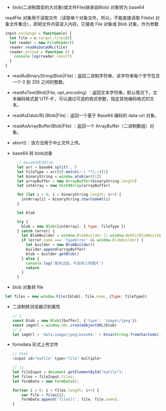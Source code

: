 -  blob(二进制类型的大对象)或文件File(继承自Blob) 对象转为 base64

  readFile  对象用于读取文件（读取单个对象文件，所以，不能直接读取 Filelist 对象文件集合），即把文件内容读入内存。它接收 File 对象或 Blob 对象，作为参数

  ```javascript
  input.onchange = function(e) {
    let file = e.target.files[0]
    let reader = new FileReader()
    reader.readAsDataURL(file)
    reader.onload = function () {
      console.log(reader.result)
    }
  }
  ```

  - readAsBinaryString(Blob|File)：返回二进制字符串，该字符串每个字节包含一个 0 到 255 之间的整数。
  - readAsText(Blob|File, opt_encoding) ：返回文本字符串。默认情况下，文本编码格式是'UTF-8'，可以通过可选的格式参数，指定其他编码格式的文本。
  - readAsDataURL(Blob|File)：返回一个基于 Base64 编码的 data-uri 对象。
  - readAsArrayBuffer(Blob|File) ：返回一个 ArrayBuffer（二进制数组）对象。
  - abort()：该方法用于中止文件上传。

- base64 转 blob对象

  ```javascript
    // base64转为blob
    let arr = base64.split(',')
    let fileType = arr[0].match(/:(.*?);/)[1]
    let binaryString = window.atob(arr[1])
    let arrayBuffer = new ArrayBuffer(binaryString.length)
    let intArray = new Uint8Array(arrayBuffer)
  
    for (let i = 0; i < binaryString.length; i++) {
      intArray[i] = binaryString.charCodeAt(i)
    }
  
    let blob
  
    try {
      blob = new Blob([intArray], { type: fileType })
    } catch (error) {
      let BlobBuilder = window.BlobBuilder || window.WebKitBlobBuilder || window.MozBlobBuilder || window.MSBlobBuilder
      if (error.name === 'TypeError' && window.BlobBuilder) {
        let builder = new BlobBuilder()
        builder.append(arrayBuffer)
        blob = builder.getBlob()
      } else {
        console.log('版本过低，不支持上传图片')
        return
      }
    }
  ```

-  blob 对象转 file

  ```javascript
  let files = new window.File([blob], file.name, {type: fileType})
  ```

- 二进制转浏览器识别属性

  ```javascript
  // 1
  const blob = new Blob([buffer], {'type': 'image\/jpeg'})
  const imgUrl = window.URL.createObjectURL(blob)
  // 2
  let imgUrl = 'data:image/jpeg;base64,' + btoa(String.fromCharCode(...new Uint8Array(buffer)))
  ```

- formdata 形式上传文件

  ```javascript
  // html
  <input id="myFile" type="file" multiple>
  
  // js
  let fileInput = document.getElementById("myFile");
  let files = fileInput.files;
  let formData = new FormData();
  
  for(var i = 0; i < files.length; i++) {
      var file = files[i];
      formData.append('files[]', file, file.name);
  }
  ```

  
